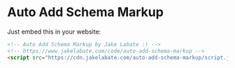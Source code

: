 # Auto Add Schema Markup

Just embed this in your website:
```html
<!-- Auto Add Schema Markup by Jake Labate :) -->
<!-- https://www.jakelabate.com/code/auto-add-schema-markup -->
<script src="https://cdn.jakelabate.com/auto-add-schema-markup/script.js"></script>
```

